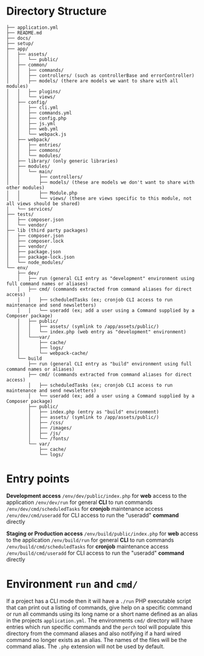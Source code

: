 # Directory Structure

```
├── application.yml
├── README.md
├── docs/
├── setup/
├── app/
│   ├── assets/
│   │   └── public/
│   ├── common/
│   │   ├── commands/
│   │   ├── controllers/ (such as controllerBase and errorController)
│   │   ├── models/ (there are models we want to share with all modules)
│   │   ├── plugins/
│   │   └── views/
│   ├── config/
│   │   ├── cli.yml
│   │   ├── commands.yml
│   │   ├── config.php
│   │   ├── js.yml
│   │   ├── web.yml
│   │   └── webpack.js
│   ├── webpack/
│   │   ├── entries/
│   │   ├── commons/
│   │   └── modules/
│   ├── library/ (only generic libraries)
│   ├── modules/
│   │   └── main/
│   │       ├── controllers/
│   │       ├── models/ (these are models we don't want to share with other modules)
│   │       ├── Module.php
│   │       └── views/ (these are views specific to this module, not all views should be shared)
│   └── services/
├── tests/
│   ├── composer.json
│   └── vendor/
├── lib (third party packages)
│   ├── composer.json
│   ├── composer.lock
│   ├── vendor/
│   ├── package.json
│   ├── package-lock.json
│   └── node_modules/
└── env/
    ├── dev/
    │   ├── run (general CLI entry as "development" environment using full command names or aliases)
    │   ├── cmd/ (commands extracted from command aliases for direct access)
    │   │   ├── scheduledTasks (ex; cronjob CLI access to run maintenance and send newsletters)
    │   │   └── useradd (ex; add a user using a Command supplied by a Composer package)
    │   ├── public/
    │   │   ├── assets/ (symlink to /app/assets/public/)
    │   │   └── index.php (web entry as "development" environment)
    │   └───var/
    │       ├── cache/
    │       ├── logs/
    │       └── webpack-cache/
    └── build
        ├── run (general CLI entry as "build" environment using full command names or aliases)
        ├── cmd/ (commands extracted from command aliases for direct access)
        │   ├── scheduledTasks (ex; cronjob CLI access to run maintenance and send newsletters)
        │   └── useradd (ex; add a user using a Command supplied by a Composer package)
        ├── public/
        │   ├── index.php (entry as "build" environment)
        │   ├── assets/ (symlink to /app/assets/public/)
        │   ├── /css/
        │   ├── /images/
        │   ├── /js/
        │   └── /fonts/
        └── var/
            ├── cache/
            └── logs/
```

# Entry points

**Development access**
`/env/dev/public/index.php` for **web** access to the application
`/env/dev/run` for general **CLI** to run commands
`/env/dev/cmd/scheduledTasks` for **cronjob** maintenance access
`/env/dev/cmd/useradd` for CLI access to run the "useradd" **command** directly

**Staging or Production access**
`/env/build/public/index.php` for **web** access to the application
`/env/build/run` for general **CLI** to run commands
`/env/build/cmd/scheduledTasks` for **cronjob** maintenance access
`/env/build/cmd/useradd` for CLI access to run the "useradd" **command** directly

# Environment `run` and `cmd/`

If a project has a CLI mode then it will have a `./run` PHP executable script that can print out a listing of commands, give help on a specific command or run all commands using its long name or a short name defined as an alias in the projects `application.yml`.  The environments `cmd/` directory will have entries which run specific commands and the `perch` tool will populate this directory from the command aliases and also notifying if a hard wired command no longer exists as an alias.  The names of the files will be the command alias.  The `.php` extension will not be used by default.
